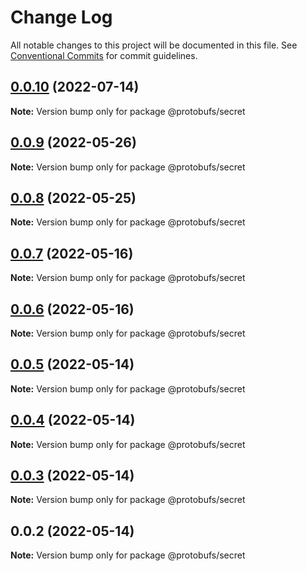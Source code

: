 # Change Log

All notable changes to this project will be documented in this file.
See [Conventional Commits](https://conventionalcommits.org) for commit guidelines.

## [0.0.10](https://github.com/cosmology-tech/proto-registry/compare/@protobufs/secret@0.0.9...@protobufs/secret@0.0.10) (2022-07-14)

**Note:** Version bump only for package @protobufs/secret





## [0.0.9](https://github.com/cosmology-tech/proto-registry/compare/@protobufs/secret@0.0.8...@protobufs/secret@0.0.9) (2022-05-26)

**Note:** Version bump only for package @protobufs/secret





## [0.0.8](https://github.com/cosmology-tech/proto-registry/compare/@protobufs/secret@0.0.7...@protobufs/secret@0.0.8) (2022-05-25)

**Note:** Version bump only for package @protobufs/secret





## [0.0.7](https://github.com/cosmology-tech/proto-registry/compare/@protobufs/secret@0.0.6...@protobufs/secret@0.0.7) (2022-05-16)

**Note:** Version bump only for package @protobufs/secret





## [0.0.6](https://github.com/cosmology-tech/proto-registry/compare/@protobufs/secret@0.0.5...@protobufs/secret@0.0.6) (2022-05-16)

**Note:** Version bump only for package @protobufs/secret





## [0.0.5](https://github.com/cosmology-tech/proto-registry/compare/@protobufs/secret@0.0.4...@protobufs/secret@0.0.5) (2022-05-14)

**Note:** Version bump only for package @protobufs/secret





## [0.0.4](https://github.com/cosmology-tech/proto-registry/compare/@protobufs/secret@0.0.3...@protobufs/secret@0.0.4) (2022-05-14)

**Note:** Version bump only for package @protobufs/secret





## [0.0.3](https://github.com/cosmology-tech/proto-registry/compare/@protobufs/secret@0.0.2...@protobufs/secret@0.0.3) (2022-05-14)

**Note:** Version bump only for package @protobufs/secret





## 0.0.2 (2022-05-14)

**Note:** Version bump only for package @protobufs/secret
